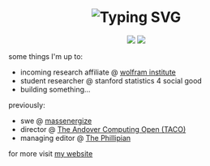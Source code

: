 <h1 align="center">
  <img src="https://readme-typing-svg.herokuapp.com?font=Fira+Code&size=28&pause=1000&color=00F7FF&center=true&vCenter=true&width=800&lines=Hi%2C+I'm+Tianyi+Evans+Gu;" alt="Typing SVG" />
</h1>

<p align="center">
  <img src="https://img.shields.io/badge/Penn%20-2029-blue?style=for-the-badge" />
  <img src="https://img.shields.io/badge/Data%20Science-ML%20%26%20AI-critical?style=for-the-badge&logo=python" />
</p>

some things I'm up to:
- incoming research affiliate @ [wolfram institute](https://wolframinstitute.org/)
- student researcher @ stanford statistics 4 social good
- building something...

previously:
- swe @ [massenergize](https://www.massenergize.org/)
- director @ [The Andover Computing Open (TACO)](https://www.andovercomputingopen.org/)
- managing editor @ [The Phillipian](https://phillipian.net/)

for more visit [my website](https://iamtianyi.com/)
